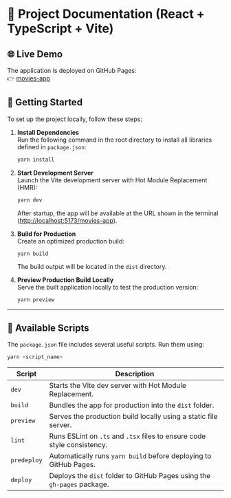 # 📘 Project Documentation (React + TypeScript + Vite)

## 🌐 Live Demo

The application is deployed on GitHub Pages:  
👉 [movies-app](https://alexandermezhenskyi.github.io/movies-app)

## 🚀 Getting Started

To set up the project locally, follow these steps:

1. **Install Dependencies**  
   Run the following command in the root directory to install all libraries defined in `package.json`:
   ```bash
   yarn install
   ```

2. **Start Development Server**  
   Launch the Vite development server with Hot Module Replacement (HMR):
   ```bash
   yarn dev
   ```
   After startup, the app will be available at the URL shown in the terminal ([http://localhost:5173/movies-app](http://localhost:5173/movies-app)).

3. **Build for Production**  
   Create an optimized production build:
   ```bash
   yarn build
   ```
   The build output will be located in the `dist` directory.

4. **Preview Production Build Locally**  
   Serve the built application locally to test the production version:
   ```bash
   yarn preview
   ```

---

## 🧩 Available Scripts

The `package.json` file includes several useful scripts. Run them using:

```bash
yarn <script_name>
```

| Script        | Description                                                             |
|---------------|-------------------------------------------------------------------------|
| `dev`         | Starts the Vite dev server with Hot Module Replacement.                 |
| `build`       | Bundles the app for production into the `dist` folder.                  |
| `preview`     | Serves the production build locally using a static file server.         |
| `lint`        | Runs ESLint on `.ts` and `.tsx` files to ensure code style consistency. |
| `predeploy`   | Automatically runs `yarn build` before deploying to GitHub Pages.       |
| `deploy`      | Deploys the `dist` folder to GitHub Pages using the `gh-pages` package. |

